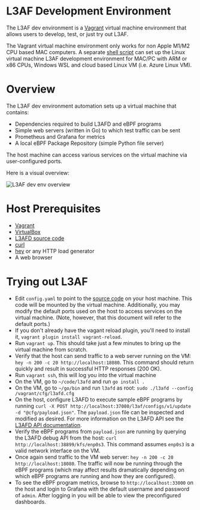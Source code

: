 # L3AF Development Environment

The L3AF dev environment is a [Vagrant](https://www.vagrantup.com/) virtual
machine environment that allows users to develop, test, or just try out L3AF.

The Vagrant virtual machine environment only works for non Apple M1/M2 CPU based MAC computers.  A separate [shell script](https://github.com/charleskbliu0/l3af-arch/blob/main/dev_environment/Setup_Dev_Env.md) can set up the Linux virtual machine L3AF development environment for MAC/PC with ARM or x86 CPUs, Windows WSL and cloud based Linux VM (i.e. Azure Linux VM). 

# Overview

The L3AF dev environment automation sets up a virtual machine that contains:

* Dependencies required to build L3AFD and eBPF programs
* Simple web servers (written in Go) to which test traffic can be sent
* Prometheus and Grafana for metrics
* A local eBPF Package Repository (simple Python file server)

The host machine can access various services on the virtual machine via
user-configured ports.

Here is a visual overview:

![L3AF dev env overview](../images/L3AF_dev_env.png)

# Host Prerequisites

* [Vagrant](https://www.vagrantup.com/)
* [VirtualBox](https://www.virtualbox.org/)
* [L3AFD source code](https://github.com/l3af-project/l3afd)
* [curl](https://curl.se/)
* [hey](https://github.com/rakyll/hey) or any HTTP load generator
* A web browser

# Trying out L3AF

* Edit `config.yaml` to point to the [source code](https://github.com/l3af-project/l3afd) on your host machine. This
  code will be mounted by the virtual machine. Additionally, you may modify the
  default ports used on the host to access services on the virtual machine.
  (Note, however, that this document will refer to the default ports.)
* If you don't already have the vagant reload plugin, you'll need to install it,
    `vagrant plugin install vagrant-reload`.
* Run `vagrant up`. This should take just a few minutes to bring up the
  virtual machine from scratch.
* Verify that the host can send traffic to a web server running on the VM:
  `hey -n 200 -c 20 http://localhost:18080`. This command should return quickly
  and result in successful HTTP responses (200 OK).
* Run `vagrant ssh`, this will log you into the virtual machine
* On the VM, go to `~/code/l3afd` and run `go install .`
* On the VM, go to `~/go/bin` and run `l3afd` as root:
  `sudo ./l3afd --config /vagrant/cfg/l3afd.cfg`
* On the host, configure L3AFD to execute sample eBPF programs by running
  `curl -X POST http://localhost:37080/l3af/configs/v1/update -d
  "@cfg/payload.json"`.  The `payload.json` file can be inspected and modified
  as desired. For more information on the L3AFD API see the [L3AFD API
  documentation](https://github.com/l3af-project/l3afd/tree/main/docs/api).
* Verify the eBPF programs from `payload.json` are running by querying the
  L3AFD debug API from the host: `curl http://localhost:38899/kfs/enp0s3`. This
  command assumes `enp0s3` is a valid network interface on the VM.
* Once again send traffic to the VM web server:
  `hey -n 200 -c 20 http://localhost:18080`. The traffic will now be running
  through the eBPF programs (which may affect results dramatically depending
  on which eBPF programs are running and how they are configured).
* To see the eBPF program metrics, browse to `http://localhost:33000` on the
  host and login to Grafana with the default username and password of `admin`.
  After logging in you will be able to view the preconfigured dashboards.
